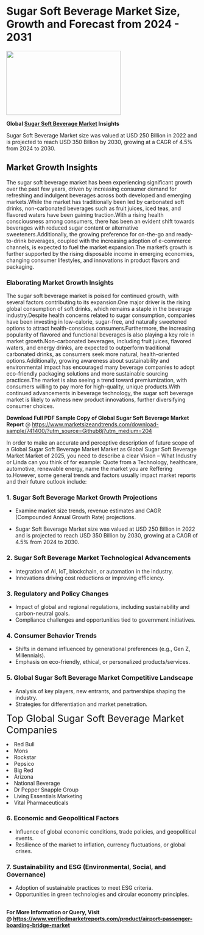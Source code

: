 <H1>Sugar Soft Beverage Market Size, Growth and Forecast from 2024 - 2031</H1><img class="aligncenter size-medium wp-image-584254" src="https://thirdeyenews.in/wp-content/uploads/2024/09/Global-Market-Research-300x168.jpeg" alt="" width="300" height="168" /><p><strong>Global&nbsp;<a href="https://www.marketsizeandtrends.com/download-sample/741400/?utm_source=Github8j?utm_medium=204">Sugar Soft Beverage Market</a> Insights</strong></p><p>Sugar Soft Beverage Market size was valued at USD 250 Billion in 2022 and is projected to reach USD 350 Billion by 2030, growing at a CAGR of 4.5% from 2024 to 2030.</p><p><h2>Market Growth Insights</h2> The sugar soft beverage market has been experiencing significant growth over the past few years, driven by increasing consumer demand for refreshing and indulgent beverages across both developed and emerging markets.While the market has traditionally been led by carbonated soft drinks, non-carbonated beverages such as fruit juices, iced teas, and flavored waters have been gaining traction.With a rising health consciousness among consumers, there has been an evident shift towards beverages with reduced sugar content or alternative sweeteners.Additionally, the growing preference for on-the-go and ready-to-drink beverages, coupled with the increasing adoption of e-commerce channels, is expected to fuel the market expansion.The market’s growth is further supported by the rising disposable income in emerging economies, changing consumer lifestyles, and innovations in product flavors and packaging. <h3>Elaborating Market Growth Insights</h3> The sugar soft beverage market is poised for continued growth, with several factors contributing to its expansion.One major driver is the rising global consumption of soft drinks, which remains a staple in the beverage industry.Despite health concerns related to sugar consumption, companies have been investing in low-calorie, sugar-free, and naturally sweetened options to attract health-conscious consumers.Furthermore, the increasing popularity of flavored and functional beverages is also playing a key role in market growth.Non-carbonated beverages, including fruit juices, flavored waters, and energy drinks, are expected to outperform traditional carbonated drinks, as consumers seek more natural, health-oriented options.Additionally, growing awareness about sustainability and environmental impact has encouraged many beverage companies to adopt eco-friendly packaging solutions and more sustainable sourcing practices.The market is also seeing a trend toward premiumization, with consumers willing to pay more for high-quality, unique products.With continued advancements in beverage technology, the sugar soft beverage market is likely to witness new product innovations, further diversifying consumer choices.</p><p><span class=""><strong>Download Full PDF Sample Copy of Global Sugar Soft Beverage Market Report</strong> @ <a href="https://www.marketsizeandtrends.com/download-sample/741400/?utm_source=Github8j?utm_medium=204" target="_blank">https://www.marketsizeandtrends.com/download-sample/741400/?utm_source=Github8j?utm_medium=204</a></span></p><p>In order to make an accurate and perceptive description of future scope of a Global&nbsp;Sugar Soft Beverage Market Market as Global&nbsp;Sugar Soft Beverage Market Market of 2025, you need to describe a clear Vision &ndash; What Industry or Linda can you think of for example: Quote from a Technology, healthcare, automotive, renewable energy, name the market you are Reffering to.However, some general trends and factors usually impact market reports and their future outlook include:</p><h3>1.&nbsp;<strong>Sugar Soft Beverage Market Growth Projections</strong></h3><ul><li>Examine market size trends, revenue estimates and CAGR (Compounded Annual Growth Rate) projections.</li><li><p>Sugar Soft Beverage Market size was valued at USD 250 Billion in 2022 and is projected to reach USD 350 Billion by 2030, growing at a CAGR of 4.5% from 2024 to 2030.</p></li></ul><h3>2.&nbsp;<strong>Sugar Soft Beverage Market Technological Advancements</strong></h3><ul><li>Integration of AI, IoT, blockchain, or automation in the industry.</li><li>Innovations driving cost reductions or improving efficiency.</li></ul><h3>3.&nbsp;<strong>Regulatory and Policy Changes</strong></h3><ul><li>Impact of global and regional regulations, including sustainability and carbon-neutral goals.</li><li>Compliance challenges and opportunities tied to government initiatives.</li></ul><h3>4.&nbsp;<strong>Consumer Behavior Trends</strong></h3><ul><li>Shifts in demand influenced by generational preferences (e.g., Gen Z, Millennials).</li><li>Emphasis on eco-friendly, ethical, or personalized products/services.</li></ul><h3>5.&nbsp;<strong>Global Sugar Soft Beverage Market Competitive Landscape</strong></h3><ul><li>Analysis of key players, new entrants, and partnerships shaping the industry.</li><li>Strategies for differentiation and market penetration.</li></ul><p data-pm-slice="1 1 []"><span style="color: inherit; font-family: inherit; font-size: 25px;">Top Global Sugar Soft Beverage Market Companies</span></p><div class="" data-test-id=""><p><li>Red Bull</li><li> Mons</li><li> Rockstar</li><li> Pepsico</li><li> Big Red</li><li> Arizona</li><li> National Beverage</li><li> Dr Pepper Snapple Group</li><li> Living Essentials Marketing</li><li> Vital Pharmaceuticals</li></p></div><h3>6.&nbsp;<strong>Economic and Geopolitical Factors</strong></h3><ul><li>Influence of global economic conditions, trade policies, and geopolitical events.</li><li>Resilience of the market to inflation, currency fluctuations, or global crises.</li></ul><h3>7.&nbsp;<strong>Sustainability and ESG (Environmental, Social, and Governance)</strong></h3><ul><li>Adoption of sustainable practices to meet ESG criteria.</li><li>Opportunities in green technologies and circular economy principles.</li></ul><h2><strong style="font-size: 14px;">For More Information or Query, Visit @&nbsp;</strong><a style="background-color: #ffffff; font-size: 14px;" href="https://www.marketsizeandtrends.com/report/sugar-soft-beverage-market/" target="_blank">https://www.verifiedmarketreports.com/product/airport-passenger-boarding-bridge-market</a></h2>